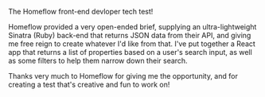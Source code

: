 The Homeflow front-end devloper tech test!

Homeflow provided a very open-ended brief, supplying an ultra-lightweight Sinatra (Ruby) back-end that returns JSON data from their API, and giving me free reign to create whatever I'd like from that. I've put together a React app that returns a list of properties based on a user's search input, as well as some filters to help them narrow down their search. 

Thanks very much to Homeflow for giving me the opportunity, and for creating a test that's creative and fun to work on!

